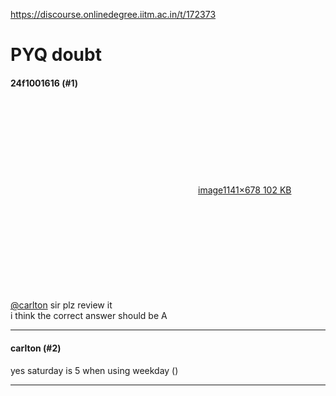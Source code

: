 https://discourse.onlinedegree.iitm.ac.in/t/172373

<html><head><meta charset='utf-8'><title>PYQ doubt</title></head><body>
<h1>PYQ doubt</h1>
<h4>24f1001616 (#1)</h4>
<p><div class="lightbox-wrapper"><a class="lightbox" data-download-href="/uploads/short-url/2sSksYtujWWAwKNlXlW2eJXwnDR.jpeg?dl=1" href="https://europe1.discourse-cdn.com/flex013/uploads/iitm/original/3X/1/1/1147fa7bca00db3d2085d116f674364128961293.jpeg" rel="noopener nofollow ugc" title="image"><div class="meta"><svg aria-hidden="true" class="fa d-icon d-icon-far-image svg-icon"><use href="#far-image"></use></svg><span class="filename">image</span><span class="informations">1141×678 102 KB</span><svg aria-hidden="true" class="fa d-icon d-icon-discourse-expand svg-icon"><use href="#discourse-expand"></use></svg></div></a></div><br/>
<a class="mention" href="/u/carlton">@carlton</a> sir plz review it<br/>
i think the correct answer should be A</p><hr>

<h4>carlton (#2)</h4>
<p>yes saturday is 5 when using weekday ()</p><hr>

</body></html>